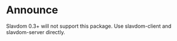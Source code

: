# Announce

Slavdom 0.3+ will not support this package. Use slavdom-client and slavdom-server directly.
